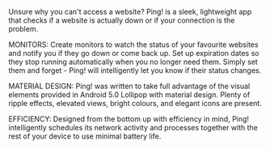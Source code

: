 Unsure why you can't access a website? Ping! is a sleek, lightweight app that checks if a website is actually down or if your connection is the problem.

MONITORS:
Create monitors to watch the status of your favourite websites and notify you if they go down or come back up. Set up expiration dates so they stop running automatically when you no longer need them. Simply set them and forget - Ping! will intelligently let you know if their status changes.

MATERIAL DESIGN:
Ping! was written to take full advantage of the visual elements provided in Android 5.0 Lollipop with material design. Plenty of ripple effects, elevated views, bright colours, and elegant icons are present.

EFFICIENCY:
Designed from the bottom up with efficiency in mind, Ping! intelligently schedules its network activity and processes together with the rest of your device to use minimal battery life.